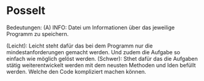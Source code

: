 # Posselt

Bedeutungen:
(A) INFO: Datei um Informationen über das jeweilige Programm zu speichern.

(Leicht): Leicht steht dafür das bei dem Programm nur die mindestanforderungen gemacht werden. Und zudem die Aufgabe so einfach wie möglich gelöst werden. 
(Schwer): Sthet dafür das die Aufgaben stätig weiterentwickelt werden mit dem neusten Methoden und Iden befüllt werden. Welche den Code kompliziert machen können.

